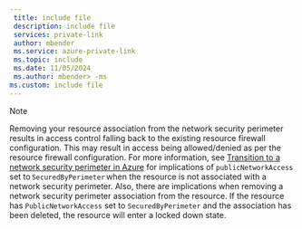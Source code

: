 ```yaml
---
 title: include file
 description: include file
 services: private-link
 author: mbender
 ms.service: azure-private-link
 ms.topic: include
 ms.date: 11/05/2024
 ms.author: mbender> -ms
ms.custom: include file
---
```


> [!NOTE]
> Removing your resource association from the network security perimeter results in access control falling back to the existing resource firewall configuration. This may result in access being allowed/denied as per the resource firewall configuration. For more information, see [Transition to a network security perimeter in Azure](../../azure-docs-pr/articles/private-link/network-security-perimeter-transition.md#impact-on-public-private-trusted-and-perimeter-access) for implications of `publicNetworkAccess` set to `SecuredByPerimeter` when the resource is not associated with a network security perimeter.
> Also, there are implications when removing a network security perimeter association from the resource. If the resource has `PublicNetworkAccess` set to `SecuredByPerimeter` and the association has been deleted, the resource will enter a locked down state.